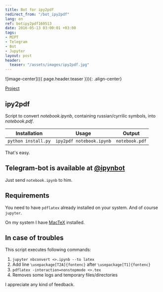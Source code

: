 ```yaml
---
title: Bot for ipy2pdf
redirect_from: "/bot_ipy2pdf"
lang: en
ref: botipy2pdf160513
date: 2016-05-13 03:00:01 +03:00
tags:
- MIPT
- Telegram
- Bot
- Jupyter
layout: post
header:
  teaser: "/assets/images/ipy2pdf.jpg"
---
```


![image-center]({{ page.header.teaser }}){: .align-center}

[Project](https://github.com/akarazeevprojects/ipy2pdf)

## ipy2pdf

Script to convert _notebook.ipynb_, containing russian/cyrrilic symbols, into _notebook.pdf_.

| Installation | Usage | Output |
| :-------------: | :-------------: | :-------------: |
| `python install.py` | `ipy2pdf notebook.ipynb` | `notebook.pdf` |

That's easy.

## Telegram-bot is available at [@ipynbot](https://t.me/ipynbot)

Just send `notebook.ipynb` to him.

## Requirements

You need to have `pdflatex` already installed on your system. And of course `jupyter`.

On my system I have [MacTeX](http://www.tug.org/mactex/) installed.

## In case of troubles

This script executes following commands:

1. `jupyter nbconvert <>.ipynb --to latex`
2. Add line `\usepackage[T2A]{fontenc}` after `\usepackage[T1]{fontenc}`
3. `pdflatex -interaction=nonstopmode <>.tex`
4. Removes some logs and temporary files/directories

I appreciate any kind of feedback.
